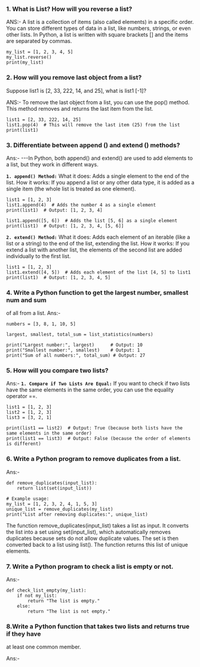 ### 1. What is List? How will you reverse a list?
ANS:-
A list is a collection of items (also called elements) in a specific order. You can store different types of data in a list, like numbers, strings, or even other lists. In Python, a list is written with square brackets [] and the items are separated by commas.

```
my_list = [1, 2, 3, 4, 5]
my_list.reverse()
print(my_list) 
```

### 2. How will you remove last object from a list?
Suppose list1 is [2, 33, 222, 14, and 25], what is list1 [-1]?  
 
 ANS:-
 To remove the last object from a list, you can use the pop() method. This method removes and returns the last item from the list.

```
list1 = [2, 33, 222, 14, 25]
list1.pop(4)  # This will remove the last item (25) from the list
print(list1) 
```
### 3. Differentiate between append () and extend () methods?

Ans:-
---In Python, both append() and extend() are used to add elements to a list, but they work in different ways.

**``1. append() Method:``**
What it does: Adds a single element to the end of the list.
How it works: If you append a list or any other data type, it is added as a single item (the whole list is treated as one element).

```
list1 = [1, 2, 3]
list1.append(4)  # Adds the number 4 as a single element
print(list1)  # Output: [1, 2, 3, 4]

list1.append([5, 6])  # Adds the list [5, 6] as a single element
print(list1)  # Output: [1, 2, 3, 4, [5, 6]]
```

**``2. extend() Method:``**
What it does: Adds each element of an iterable (like a list or a string) to the end of the list, extending the list.
How it works: If you extend a list with another list, the elements of the second list are added individually to the first list.

```
list1 = [1, 2, 3]
list1.extend([4, 5])  # Adds each element of the list [4, 5] to list1
print(list1)  # Output: [1, 2, 3, 4, 5]
```

### 4.  Write a Python function to get the largest number, smallest num and sum
of all from a list.
Ans:-
```
numbers = [3, 8, 1, 10, 5]

largest, smallest, total_sum = list_statistics(numbers)

print("Largest number:", largest)      # Output: 10
print("Smallest number:", smallest)    # Output: 1
print("Sum of all numbers:", total_sum) # Output: 27
```
### 5. How will you compare two lists? 
Ans:-
**``1. Compare if Two Lists Are Equal:``**
If you want to check if two lists have the same elements in the same order, you can use the equality operator ==.
```
list1 = [1, 2, 3]
list2 = [1, 2, 3]
list3 = [3, 2, 1]

print(list1 == list2)  # Output: True (because both lists have the same elements in the same order)
print(list1 == list3)  # Output: False (because the order of elements is different)

```

### 6. Write a Python program to remove duplicates from a list.

Ans:-
```
def remove_duplicates(input_list):
    return list(set(input_list))

# Example usage:
my_list = [1, 2, 3, 2, 4, 1, 5, 3]
unique_list = remove_duplicates(my_list)
print("List after removing duplicates:", unique_list)

```
The function remove_duplicates(input_list) takes a list as input.
It converts the list into a set using set(input_list), which automatically removes duplicates because sets do not allow duplicate values.
The set is then converted back to a list using list().
The function returns this list of unique elements.

### 7. Write a Python program to check a list is empty or not.

Ans:-
```
def check_list_empty(my_list):
    if not my_list:
        return "The list is empty."
    else:
        return "The list is not empty."
```

### 8.Write a Python function that takes two lists and returns true if they have
at least one common member. 

Ans:-



